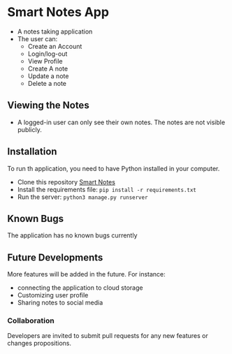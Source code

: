 # Smart Notes App
- A notes taking application
- The user can:
  - Create an Account
  - Login/log-out
  - View Profile
  - Create A note
  - Update a note
  - Delete a note

## Viewing the Notes
- A logged-in user can only see their own notes. The notes are not visible publicly.

## Installation
To run th application, you need to have Python installed in your computer.
- Clone this repository [Smart Notes](https://github.com/Mathenge-Alex/Smartnotes)
- Install the requirements file: `pip install -r requirements.txt`
- Run the server: `python3 manage.py runserver`

## Known Bugs
The application has no known bugs currently

## Future Developments
More features will be added in the future. For instance:
- connecting the application to cloud storage
- Customizing user profile
- Sharing notes to social media

### Collaboration
Developers are invited to submit pull requests for any new features or changes propositions.
